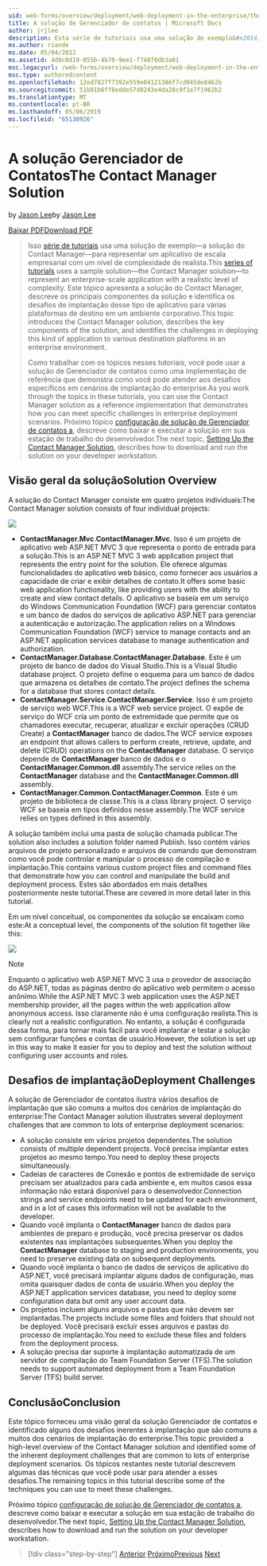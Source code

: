 ```yaml
---
uid: web-forms/overview/deployment/web-deployment-in-the-enterprise/the-contact-manager-solution
title: A solução de Gerenciador de contatos | Microsoft Docs
author: jrjlee
description: Esta série de tutoriais usa uma solução de exemplo&#x2014;a solução do Contact Manager&#x2014;para representar um aplicativo de escala empresarial com uma leve realista...
ms.author: riande
ms.date: 05/04/2012
ms.assetid: 4d8c8d19-055b-4b70-9ee1-f748f0db3a01
msc.legacyurl: /web-forms/overview/deployment/web-deployment-in-the-enterprise/the-contact-manager-solution
msc.type: authoredcontent
ms.openlocfilehash: 12ed7827f7392e559e04121386f7cd045de8462b
ms.sourcegitcommit: 51b01b6ff8edde57d8243e4da28c9f1e7f1962b2
ms.translationtype: MT
ms.contentlocale: pt-BR
ms.lasthandoff: 05/06/2019
ms.locfileid: "65130926"
---
```

# <a name="the-contact-manager-solution"></a><span data-ttu-id="d280d-103">A solução Gerenciador de Contatos</span><span class="sxs-lookup"><span data-stu-id="d280d-103">The Contact Manager Solution</span></span>

<span data-ttu-id="d280d-104">by [Jason Lee](https://github.com/jrjlee)</span><span class="sxs-lookup"><span data-stu-id="d280d-104">by [Jason Lee](https://github.com/jrjlee)</span></span>

[<span data-ttu-id="d280d-105">Baixar PDF</span><span class="sxs-lookup"><span data-stu-id="d280d-105">Download PDF</span></span>](https://msdnshared.blob.core.windows.net/media/MSDNBlogsFS/prod.evol.blogs.msdn.com/CommunityServer.Blogs.Components.WeblogFiles/00/00/00/63/56/8130.DeployingWebAppsInEnterpriseScenarios.pdf)

> <span data-ttu-id="d280d-106">Isso [série de tutoriais](web-deployment-in-the-enterprise.md) usa uma solução de exemplo&#x2014;a solução do Contact Manager&#x2014;para representar um aplicativo de escala empresarial com um nível de complexidade de realista.</span><span class="sxs-lookup"><span data-stu-id="d280d-106">This [series of tutorials](web-deployment-in-the-enterprise.md) uses a sample solution&#x2014;the Contact Manager solution&#x2014;to represent an enterprise-scale application with a realistic level of complexity.</span></span> <span data-ttu-id="d280d-107">Este tópico apresenta a solução do Contact Manager, descreve os principais componentes da solução e identifica os desafios de implantação desse tipo de aplicativo para várias plataformas de destino em um ambiente corporativo.</span><span class="sxs-lookup"><span data-stu-id="d280d-107">This topic introduces the Contact Manager solution, describes the key components of the solution, and identifies the challenges in deploying this kind of application to various destination platforms in an enterprise environment.</span></span>
> 
> <span data-ttu-id="d280d-108">Como trabalhar com os tópicos nesses tutoriais, você pode usar a solução de Gerenciador de contatos como uma implementação de referência que demonstra como você pode atender aos desafios específicos em cenários de implantação do enterprise.</span><span class="sxs-lookup"><span data-stu-id="d280d-108">As you work through the topics in these tutorials, you can use the Contact Manager solution as a reference implementation that demonstrates how you can meet specific challenges in enterprise deployment scenarios.</span></span> <span data-ttu-id="d280d-109">Próximo tópico [configuração de solução de Gerenciador de contatos a](setting-up-the-contact-manager-solution.md), descreve como baixar e executar a solução em sua estação de trabalho do desenvolvedor.</span><span class="sxs-lookup"><span data-stu-id="d280d-109">The next topic, [Setting Up the Contact Manager Solution](setting-up-the-contact-manager-solution.md), describes how to download and run the solution on your developer workstation.</span></span>

## <a name="solution-overview"></a><span data-ttu-id="d280d-110">Visão geral da solução</span><span class="sxs-lookup"><span data-stu-id="d280d-110">Solution Overview</span></span>

<span data-ttu-id="d280d-111">A solução do Contact Manager consiste em quatro projetos individuais:</span><span class="sxs-lookup"><span data-stu-id="d280d-111">The Contact Manager solution consists of four individual projects:</span></span>

![](the-contact-manager-solution/_static/image1.png)

- <span data-ttu-id="d280d-112">**ContactManager.Mvc**.</span><span class="sxs-lookup"><span data-stu-id="d280d-112">**ContactManager.Mvc**.</span></span> <span data-ttu-id="d280d-113">Isso é um projeto de aplicativo web ASP.NET MVC 3 que representa o ponto de entrada para a solução.</span><span class="sxs-lookup"><span data-stu-id="d280d-113">This is an ASP.NET MVC 3 web application project that represents the entry point for the solution.</span></span> <span data-ttu-id="d280d-114">Ele oferece algumas funcionalidades do aplicativo web básico, como fornecer aos usuários a capacidade de criar e exibir detalhes de contato.</span><span class="sxs-lookup"><span data-stu-id="d280d-114">It offers some basic web application functionality, like providing users with the ability to create and view contact details.</span></span> <span data-ttu-id="d280d-115">O aplicativo se baseia em um serviço do Windows Communication Foundation (WCF) para gerenciar contatos e um banco de dados do serviços de aplicativo ASP.NET para gerenciar a autenticação e autorização.</span><span class="sxs-lookup"><span data-stu-id="d280d-115">The application relies on a Windows Communication Foundation (WCF) service to manage contacts and an ASP.NET application services database to manage authentication and authorization.</span></span>
- <span data-ttu-id="d280d-116">**ContactManager.Database**.</span><span class="sxs-lookup"><span data-stu-id="d280d-116">**ContactManager.Database**.</span></span> <span data-ttu-id="d280d-117">Este é um projeto de banco de dados do Visual Studio.</span><span class="sxs-lookup"><span data-stu-id="d280d-117">This is a Visual Studio database project.</span></span> <span data-ttu-id="d280d-118">O projeto define o esquema para um banco de dados que armazena os detalhes de contato.</span><span class="sxs-lookup"><span data-stu-id="d280d-118">The project defines the schema for a database that stores contact details.</span></span>
- <span data-ttu-id="d280d-119">**ContactManager.Service**.</span><span class="sxs-lookup"><span data-stu-id="d280d-119">**ContactManager.Service**.</span></span> <span data-ttu-id="d280d-120">Isso é um projeto de serviço web WCF.</span><span class="sxs-lookup"><span data-stu-id="d280d-120">This is a WCF web service project.</span></span> <span data-ttu-id="d280d-121">O expõe de serviço do WCF cria um ponto de extremidade que permite que os chamadores executar, recuperar, atualizar e excluir operações (CRUD Create) a **ContactManager** banco de dados.</span><span class="sxs-lookup"><span data-stu-id="d280d-121">The WCF service exposes an endpoint that allows callers to perform create, retrieve, update, and delete (CRUD) operations on the **ContactManager** database.</span></span> <span data-ttu-id="d280d-122">O serviço depende de **ContactManager** banco de dados e o **ContactManager.Common.dll** assembly.</span><span class="sxs-lookup"><span data-stu-id="d280d-122">The service relies on the **ContactManager** database and the **ContactManager.Common.dll** assembly.</span></span>
- <span data-ttu-id="d280d-123">**ContactManager.Common**.</span><span class="sxs-lookup"><span data-stu-id="d280d-123">**ContactManager.Common**.</span></span> <span data-ttu-id="d280d-124">Este é um projeto de biblioteca de classe.</span><span class="sxs-lookup"><span data-stu-id="d280d-124">This is a class library project.</span></span> <span data-ttu-id="d280d-125">O serviço WCF se baseia em tipos definidos nesse assembly.</span><span class="sxs-lookup"><span data-stu-id="d280d-125">The WCF service relies on types defined in this assembly.</span></span>

<span data-ttu-id="d280d-126">A solução também inclui uma pasta de solução chamada publicar.</span><span class="sxs-lookup"><span data-stu-id="d280d-126">The solution also includes a solution folder named Publish.</span></span> <span data-ttu-id="d280d-127">Isso contém vários arquivos de projeto personalizado e arquivos de comando que demonstram como você pode controlar e manipular o processo de compilação e implantação.</span><span class="sxs-lookup"><span data-stu-id="d280d-127">This contains various custom project files and command files that demonstrate how you can control and manipulate the build and deployment process.</span></span> <span data-ttu-id="d280d-128">Estes são abordados em mais detalhes posteriormente neste tutorial.</span><span class="sxs-lookup"><span data-stu-id="d280d-128">These are covered in more detail later in this tutorial.</span></span>

<span data-ttu-id="d280d-129">Em um nível conceitual, os componentes da solução se encaixam como este:</span><span class="sxs-lookup"><span data-stu-id="d280d-129">At a conceptual level, the components of the solution fit together like this:</span></span>

![](the-contact-manager-solution/_static/image2.png)

> [!NOTE]
> <span data-ttu-id="d280d-130">Enquanto o aplicativo web ASP.NET MVC 3 usa o provedor de associação do ASP.NET, todas as páginas dentro do aplicativo web permitem o acesso anônimo.</span><span class="sxs-lookup"><span data-stu-id="d280d-130">While the ASP.NET MVC 3 web application uses the ASP.NET membership provider, all the pages within the web application allow anonymous access.</span></span> <span data-ttu-id="d280d-131">Isso claramente não é uma configuração realista.</span><span class="sxs-lookup"><span data-stu-id="d280d-131">This is clearly not a realistic configuration.</span></span> <span data-ttu-id="d280d-132">No entanto, a solução é configurada dessa forma, para tornar mais fácil para você implantar e testar a solução sem configurar funções e contas de usuário.</span><span class="sxs-lookup"><span data-stu-id="d280d-132">However, the solution is set up in this way to make it easier for you to deploy and test the solution without configuring user accounts and roles.</span></span>

## <a name="deployment-challenges"></a><span data-ttu-id="d280d-133">Desafios de implantação</span><span class="sxs-lookup"><span data-stu-id="d280d-133">Deployment Challenges</span></span>

<span data-ttu-id="d280d-134">A solução de Gerenciador de contatos ilustra vários desafios de implantação que são comuns a muitos dos cenários de implantação do enterprise:</span><span class="sxs-lookup"><span data-stu-id="d280d-134">The Contact Manager solution illustrates several deployment challenges that are common to lots of enterprise deployment scenarios:</span></span>

- <span data-ttu-id="d280d-135">A solução consiste em vários projetos dependentes.</span><span class="sxs-lookup"><span data-stu-id="d280d-135">The solution consists of multiple dependent projects.</span></span> <span data-ttu-id="d280d-136">Você precisa implantar estes projetos ao mesmo tempo.</span><span class="sxs-lookup"><span data-stu-id="d280d-136">You need to deploy these projects simultaneously.</span></span>
- <span data-ttu-id="d280d-137">Cadeias de caracteres de Conexão e pontos de extremidade de serviço precisam ser atualizados para cada ambiente e, em muitos casos essa informação não estará disponível para o desenvolvedor.</span><span class="sxs-lookup"><span data-stu-id="d280d-137">Connection strings and service endpoints need to be updated for each environment, and in a lot of cases this information will not be available to the developer.</span></span>
- <span data-ttu-id="d280d-138">Quando você implanta o **ContactManager** banco de dados para ambientes de preparo e produção, você precisa preservar os dados existentes nas implantações subsequentes.</span><span class="sxs-lookup"><span data-stu-id="d280d-138">When you deploy the **ContactManager** database to staging and production environments, you need to preserve existing data on subsequent deployments.</span></span>
- <span data-ttu-id="d280d-139">Quando você implanta o banco de dados de serviços de aplicativo do ASP.NET, você precisará implantar alguns dados de configuração, mas omita quaisquer dados de conta de usuário.</span><span class="sxs-lookup"><span data-stu-id="d280d-139">When you deploy the ASP.NET application services database, you need to deploy some configuration data but omit any user account data.</span></span>
- <span data-ttu-id="d280d-140">Os projetos incluem alguns arquivos e pastas que não devem ser implantadas.</span><span class="sxs-lookup"><span data-stu-id="d280d-140">The projects include some files and folders that should not be deployed.</span></span> <span data-ttu-id="d280d-141">Você precisará excluir esses arquivos e pastas do processo de implantação.</span><span class="sxs-lookup"><span data-stu-id="d280d-141">You need to exclude these files and folders from the deployment process.</span></span>
- <span data-ttu-id="d280d-142">A solução precisa dar suporte à implantação automatizada de um servidor de compilação do Team Foundation Server (TFS).</span><span class="sxs-lookup"><span data-stu-id="d280d-142">The solution needs to support automated deployment from a Team Foundation Server (TFS) build server.</span></span>

## <a name="conclusion"></a><span data-ttu-id="d280d-143">Conclusão</span><span class="sxs-lookup"><span data-stu-id="d280d-143">Conclusion</span></span>

<span data-ttu-id="d280d-144">Este tópico forneceu uma visão geral da solução Gerenciador de contatos e identificado alguns dos desafios inerentes à implantação que são comuns a muitos dos cenários de implantação do enterprise.</span><span class="sxs-lookup"><span data-stu-id="d280d-144">This topic provided a high-level overview of the Contact Manager solution and identified some of the inherent deployment challenges that are common to lots of enterprise deployment scenarios.</span></span> <span data-ttu-id="d280d-145">Os tópicos restantes neste tutorial descrevem algumas das técnicas que você pode usar para atender a esses desafios.</span><span class="sxs-lookup"><span data-stu-id="d280d-145">The remaining topics in this tutorial describe some of the techniques you can use to meet these challenges.</span></span>

<span data-ttu-id="d280d-146">Próximo tópico [configuração de solução de Gerenciador de contatos a](setting-up-the-contact-manager-solution.md), descreve como baixar e executar a solução em sua estação de trabalho do desenvolvedor.</span><span class="sxs-lookup"><span data-stu-id="d280d-146">The next topic, [Setting Up the Contact Manager Solution](setting-up-the-contact-manager-solution.md), describes how to download and run the solution on your developer workstation.</span></span>

> [!div class="step-by-step"]
> <span data-ttu-id="d280d-147">[Anterior](web-deployment-in-the-enterprise.md)
> [Próximo](setting-up-the-contact-manager-solution.md)</span><span class="sxs-lookup"><span data-stu-id="d280d-147">[Previous](web-deployment-in-the-enterprise.md)
[Next](setting-up-the-contact-manager-solution.md)</span></span>
